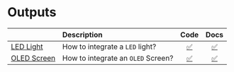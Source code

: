 # Outputs
| | Description | Code | Docs |
|-|:------------|:----:|:----:|
|[LED Light](/outputs/led_light) |How to integrate a `LED` light? |[:white_check_mark:](/outputs/led_light/led_light.ino)|[:white_check_mark:](/outputs/led_light/README.md)|
|[OLED Screen](/outputs/oled_screen) |How to integrate an `OLED` Screen? |[:white_check_mark:](/outputs/oled_screen/oled_screen.ino)|[:white_check_mark:](/outputs/oled_screen/README.md)|
